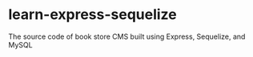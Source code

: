 # learn-express-sequelize
The source code of book store CMS built using Express, Sequelize, and MySQL

